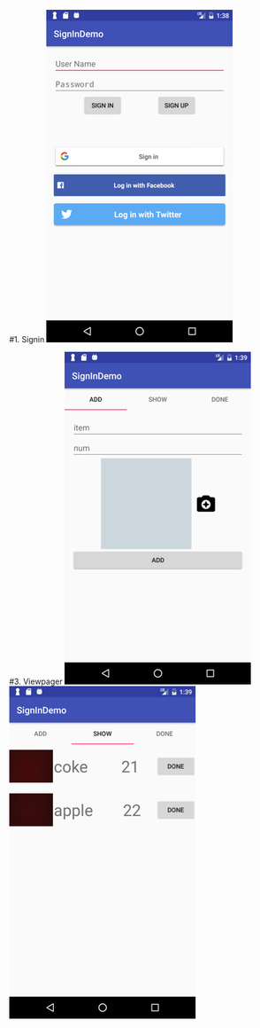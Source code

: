 #1. Signin 
![alt tag](https://github.com/matrix-42/infoway_project/blob/master/SignInDemo/Screenshots/Screenshot_1485287862.jpg)



#3. Viewpager
![alt tag](https://github.com/matrix-42/infoway_project/blob/master/SignInDemo/Screenshots/Screenshot_1485287941.jpg)
![alt tag](https://github.com/matrix-42/infoway_project/blob/master/SignInDemo/Screenshots/Screenshot_1485287945.jpg)

